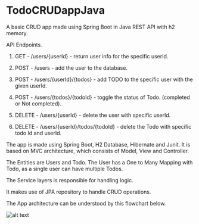 # TodoCRUDappJava
A basic CRUD app made using Spring Boot in Java REST API with h2 memory.

API Endpoints.

1. GET - /users/{userId} - return user info for the specific userId.

2. POST - /users - add the user to the database.

3. POST - /users/{userId}/{todos} - add TODO to the specific user with the given userId.

4. POST - /users/{todos}/{todoId} - toggle the status of Todo. (completed or Not completed).

5. DELETE - /users/{userId} - delete the user with specific userId.

6. DELETE - /users/{userId}/todos/{todoId} - delete the Todo with specific todo Id and userId.

The app is made using Spring Boot, H2 Database, Hibernate and Junit. It is based on MVC architecture, which consists of Model, View and Controller.

The Entities are Users and Todo. The User has a One to Many Mapping with Todo, as a single user can have multiple Todos.

The Service layers is responsible for handling logic.

It makes use of JPA repository to handle CRUD operations.

The App architecture can be understood by this flowchart below.

![alt text](https://i.pinimg.com/originals/69/1c/65/691c65ed531fdbb0037ed5f8192abdd5.jpg)
